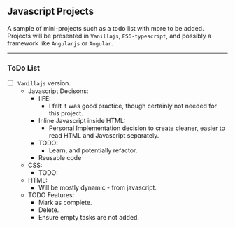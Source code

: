 ## Javascript Projects

A sample of mini-projects such as a todo list with more to be added. Projects will be presented in `Vanillajs`, `ES6-typescript`, and possibly a framework like `Angularjs` or `Angular`.

---

### ToDo List
* [ ] `Vanillajs` version.
  * Javascript Decisons:
    * IIFE:
	  * I felt it was good practice, though certainly not needed for this project.
    * Inline Javascript inside HTML:
      * Personal Implementation decision to create cleaner, easier to read HTML and Javascript separately.
	* TODO: 
	  * Learn, and potentially refactor.
	* Reusable code
  * CSS:
    * TODO:
  * HTML: 
    * Will be mostly dynamic - from javascript.
  * TODO Features:
    * Mark as complete.
	* Delete.
	* Ensure empty tasks are not added.